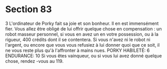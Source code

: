# Section 83

3
L'ordinateur de Porky fait sa joie et son bonheur. Il en est
immensément fier. Vous allez être obligé de lui offrir quelque
chose en compensation : un robot masseur personnel, si vous en
avez un en votre possession, ou à la rigueur, 400  crédits dont il
se contentera. Si vous n'avez ni le robot ni l'argent, ou encore que
vous vous refusiez à lui donner quoi que ce soit, il ne vous reste
plus qu'à l'affronter à mains  nues.
PORKY  HABILETÉ:  6 ENDURANCE:  10
Si vous êtes vainqueur, ou si vous lui avez donné quelque chose,
rendez -vous au 119.